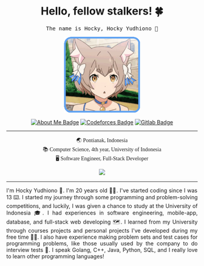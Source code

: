 

<h1 align='center'> Hello, fellow stalkers! 🍀</h1>
<p align='center'>
  <samp>
    The name is Hocky, Hocky Yudhiono 🚀
  </samp>
</p>
<p align="center">
<img src="README.assets/felix-argyle.gif" width="200px">
</p>


<p align='center'><a href="https://hocky.id/"><img src="https://img.shields.io/badge/-Who%20is%20Hocky-purple?logo=about.me&amp;logoWidth=10&amp;logoColor=white&amp;style=for-the-badge" alt="About Me Badge"></a>  <a href="https://codeforces.com/profile/hocky"><img src="https://img.shields.io/badge/-CodeForces-yellow?logo=codeforces&amp;logoWidth=10&amp;logoColor=white&amp;style=for-the-badge" alt="Codeforces Badge"></a>  <a href="https://gitlab.com/hocky"><img src="https://img.shields.io/badge/-Gitlab-orange?logo=codeforces&amp;logoWidth=10&amp;logoColor=white&amp;style=for-the-badge" alt="Gitlab Badge"></a> </p> <hr>

<p align='center' style='font-family:Comic Sans MS'>
🌏 Pontianak, Indonesia <br>
📚 Computer Science, 4th year, University of Indonesia<br>
🖥 Software Engineer, Full-Stack Developer<br>
</p>


<p align="center">
<img height="137px" src="https://github-readme-stats.vercel.app/api?username=hockyy&hide_title=true&hide_border=false&show_icons=true&include_all_commits=true&count_private=true&line_height=20&text_color=000&icon_color=000&bg_color=fffa6b,ffe66b,6bfdff,6bc4ff&theme=graywhite"/>
</p>

<hr>

<p style="text-align: justify;">I'm Hocky Yudhiono 👋. I'm 20 years old 👼🏻. I've started coding since I was 13 ⌨️. I started my journey through some programming and problem-solving competitions, and luckily, I was given a chance to study at the University of Indonesia 🎓. I had experiences in software engineering, mobile-app, database, and full-stack web developing 🗺. I learned from my University through courses projects and personal projects I've developed during my free time 💪🏻. I also have experience making problem sets and test cases for programming problems, like those usually used by the company to do interview tests 💯. I speak Golang, C++, Java, Python, SQL, and I really love to learn other programming languages!</p>
